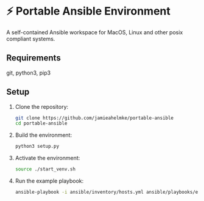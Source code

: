 # ⚡️ Portable Ansible Environment

A self-contained Ansible workspace for MacOS, Linux and other posix compliant systems.

## Requirements

git, python3, pip3

## Setup

1. Clone the repository:
   ```bash
   git clone https://github.com/jamieahelmke/portable-ansible
   cd portable-ansible
   ```
2. Build the environment:
   ```bash
   python3 setup.py
   ```
3. Activate the environment:
   ```bash
   source ./start_venv.sh
   ```
4. Run the example playbook:
   ```bash
   ansible-playbook -i ansible/inventory/hosts.yml ansible/playbooks/example.yml
   ```